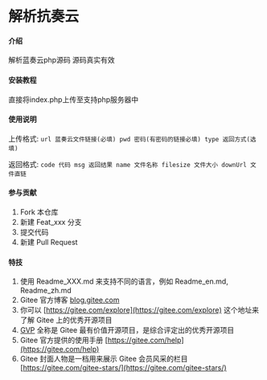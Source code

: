 # 解析抗奏云

#### 介绍
解析蓝奏云php源码
源码真实有效

#### 安装教程

直接将index.php上传至支持php服务器中

#### 使用说明

上传格式:
`
url 蓝奏云文件链接(必填)
pwd 密码(有密码的链接必填)
type 返回方式(选填)
`

返回格式:
`
code 代码
msg 返回结果
name 文件名称
filesize 文件大小
downUrl 文件直链
`

#### 参与贡献

1.  Fork 本仓库
2.  新建 Feat_xxx 分支
3.  提交代码
4.  新建 Pull Request


#### 特技

1.  使用 Readme\_XXX.md 来支持不同的语言，例如 Readme\_en.md, Readme\_zh.md
2.  Gitee 官方博客 [blog.gitee.com](https://blog.gitee.com)
3.  你可以 [https://gitee.com/explore](https://gitee.com/explore) 这个地址来了解 Gitee 上的优秀开源项目
4.  [GVP](https://gitee.com/gvp) 全称是 Gitee 最有价值开源项目，是综合评定出的优秀开源项目
5.  Gitee 官方提供的使用手册 [https://gitee.com/help](https://gitee.com/help)
6.  Gitee 封面人物是一档用来展示 Gitee 会员风采的栏目 [https://gitee.com/gitee-stars/](https://gitee.com/gitee-stars/)
